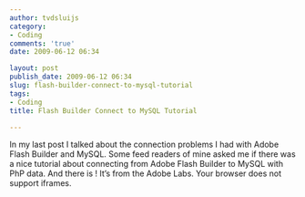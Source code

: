 ```yaml
---
author: tvdsluijs
category:
- Coding
comments: 'true'
date: 2009-06-12 06:34

layout: post
publish_date: 2009-06-12 06:34
slug: flash-builder-connect-to-mysql-tutorial
tags:
- Coding
title: Flash Builder Connect to MySQL Tutorial

---
```

In my last post I talked about the connection problems I had with Adobe Flash
Builder and MySQL. Some feed readers of mine asked me if there was a nice
tutorial about connecting from Adobe Flash Builder to MySQL with PhP data. And
there is ! It’s from the Adobe Labs. Your browser does not support iframes.

